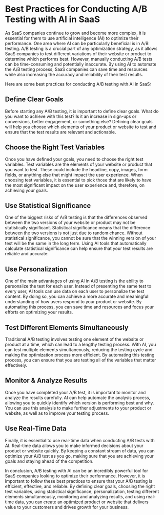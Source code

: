 # Best Practices for Conducting A/B Testing with AI in SaaS

As SaaS companies continue to grow and become more complex, it is essential for them to use artificial intelligence (AI) to optimize their performance. One area where AI can be particularly beneficial is in A/B testing. A/B testing is a crucial part of any optimization strategy, as it allows SaaS companies to test different variations of their website or product to determine which performs best. However, manually conducting A/B tests can be time-consuming and potentially inaccurate. By using AI to automate the A/B testing process, SaaS companies can save time and resources while also increasing the accuracy and reliability of their test results.

Here are some best practices for conducting A/B testing with AI in SaaS:

## Define Clear Goals

Before starting any A/B testing, it is important to define clear goals. What do you want to achieve with this test? Is it an increase in sign-ups or conversions, better engagement, or something else? Defining clear goals will help you choose which elements of your product or website to test and ensure that the test results are relevant and actionable.

## Choose the Right Test Variables

Once you have defined your goals, you need to choose the right test variables. Test variables are the elements of your website or product that you want to test. These could include the headline, copy, images, form fields, or anything else that might impact the user experience. When choosing test variables, it is essential to pick those that are likely to have the most significant impact on the user experience and, therefore, on achieving your goals.

## Use Statistical Significance

One of the biggest risks of A/B testing is that the differences observed between the two versions of your website or product may not be statistically significant. Statistical significance means that the difference between the two versions is not just due to random chance. Without statistical significance, you cannot be sure that the winning version of your test will be the same in the long term. Using AI tools that automatically calculate statistical significance can help ensure that your test results are reliable and accurate.

## Use Personalization

One of the main advantages of using AI in A/B testing is the ability to personalize the test for each user. Instead of presenting the same test to every user, AI tools can use data on each user to personalize the test content. By doing so, you can achieve a more accurate and meaningful understanding of how users respond to your product or website. By automating this process, you can save time and resources and focus your efforts on optimizing your results.

## Test Different Elements Simultaneously

Traditional A/B testing involves testing one element of the website or product at a time, which can lead to a lengthy testing process. With AI, you can test multiple elements simultaneously, reducing the testing cycle and making the optimization process more efficient. By automating this testing process, you can ensure that you are testing all of the variables that matter effectively.

## Monitor & Analyze Results

Once you have completed your A/B test, it is important to monitor and analyze the results carefully. AI can help automate the analysis process, allowing you to quickly identify which version is performing best and why. You can use this analysis to make further adjustments to your product or website, as well as to improve your testing process.

## Use Real-Time Data

Finally, it is essential to use real-time data when conducting A/B tests with AI. Real-time data allows you to make informed decisions about your product or website quickly. By keeping a constant stream of data, you can optimize your A/B test as you go, making sure that you are achieving your goals and staying ahead of the competition.

In conclusion, A/B testing with AI can be an incredibly powerful tool for SaaS companies looking to optimize their performance. However, it is important to follow these best practices to ensure that your A/B testing is efficient, effective, and reliable. By defining clear goals, choosing the right test variables, using statistical significance, personalization, testing different elements simultaneously, monitoring and analyzing results, and using real-time data, you can create an optimized product or website that delivers value to your customers and drives growth for your business.